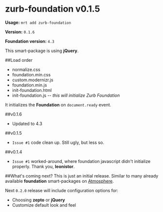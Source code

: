 zurb-foundation v0.1.5
======================

**Usage:** `mrt add zurb-foundation`

**Version:** `0.1.6`

**Foundation version:** `4.3`


This smart-package is using **jQuery**.

##Load order
* normalize.css
* foundation.min.css
* custom.modernizr.js
* foundation.min.js
* init-foundation.html
* init-foundation.js *-- this will initialize Zurb Foundation*


It initializes the **Foundation** on `document.ready` event.

##v0.1.6
* Updated to 4.3

##v0.1.5
* `Issue #1` code clean up. Still ugly, but less so.

##v0.1.4
* `Issue #1` worked-around, where foundation javascript didn't initialize properly. Thank you, **leonistor**.

##What's coming next?
This is just an initial release. Similar to many already available **foundation** smart-packages on [Atmosphere](http://atmosphere.meteor.com).

Next `0.2.0` release will include configuration options for:

* Choosing **zepto** or **jQuery**
* Customize default look and feel
